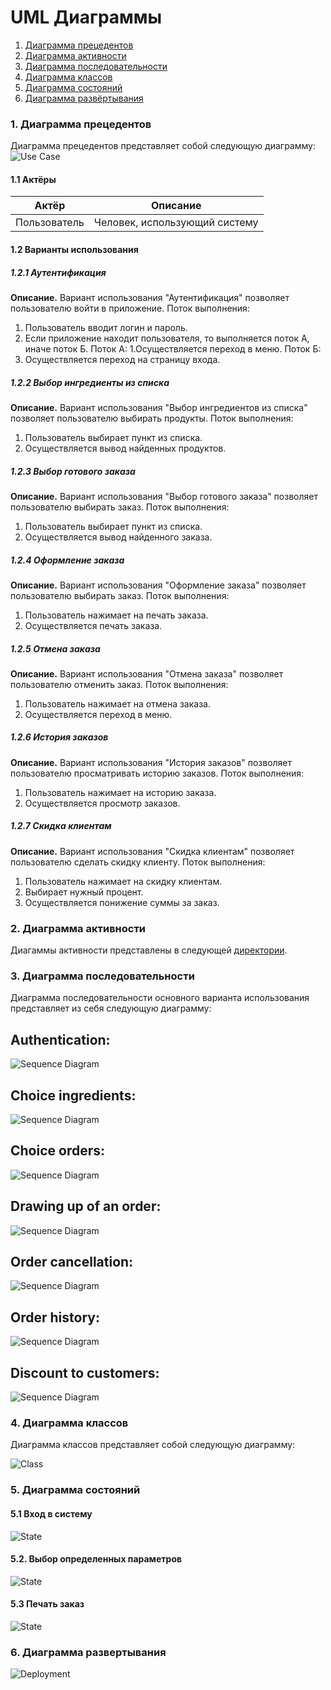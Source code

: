 
# UML Диаграммы
1. [Диаграмма прецедентов](#1)
2. [Диаграмма активности](#2)
3. [Диаграмма последовательности](#3)
4. [Диаграмма классов](#4)
5. [Диаграмма состояний](#5)
6. [Диаграмма развёртывания](#6)


### 1. Диаграмма прецедентов<a name="1"></a>
Диаграмма прецедентов представляет собой следующую диаграмму: 
![Use Case](https://github.com/Evgeniy999/Restaurant_terminal/blob/master/Documentation/Diagrams/UseCase/UseCase_.png)



#### 1.1 Актёры
Актёр | Описание
--- | ---
Пользователь|Человек, использующий систему

#### 1.2 Варианты использования

##### 1.2.1 Аутентификация
**Описание.** Вариант использования "Аутентификация" позволяет пользователю войти в приложение.
Поток выполнения:
1. Пользователь вводит логин и пароль.
2. Если приложение находит пользователя, то выполняется поток А, иначе поток Б.
Поток А:
1.Осуществляется переход в меню.
Поток Б:
1. Осуществляется переход на страницу входа.
##### 1.2.2 Выбор ингредиенты из списка
**Описание.** Вариант использования "Выбор ингредиентов из списка" позволяет пользователю выбирать продукты.
Поток выполнения:
1. Пользователь выбирает пункт из списка.
2. Осуществляется вывод найденных продуктов.
##### 1.2.3 Выбор готового заказа
**Описание.** Вариант использования "Выбор готового заказа" позволяет пользователю выбирать заказ.
Поток выполнения:
1. Пользователь выбирает пункт из списка.
2. Осуществляется вывод найденного заказа.
##### 1.2.4 Оформление заказа
**Описание.** Вариант использования "Оформление заказа" позволяет пользователю выбирать заказ.
Поток выполнения:
1. Пользователь нажимает на печать заказа.
2. Осуществляется печать заказа.
##### 1.2.5 Отмена заказа
**Описание.** Вариант использования "Отмена заказа" позволяет пользователю отменить заказ.
Поток выполнения:
1. Пользователь нажимает на отмена заказа.
2. Осуществляется переход в меню.
##### 1.2.6 История заказов
**Описание.** Вариант использования "История заказов" позволяет пользователю просматривать историю заказов.
Поток выполнения:
1. Пользователь нажимает на историю заказа.
2. Осуществляется просмотр заказов.
##### 1.2.7 Скидка клиентам
**Описание.** Вариант использования "Скидка клиентам" позволяет пользователю сделать скидку клиенту.
Поток выполнения:
1. Пользователь нажимает на скидку клиентам.
2. Выбирает нужный процент.
3. Осуществляется понижение суммы за заказ.

### 2. Диаграмма активности<a name="2"></a>
Диагаммы активности представлены в следующей [директории](https://github.com/Evgeniy999/Restaurant_terminal/tree/master/Documentation/Diagrams/Activity).

### 3. Диаграмма последовательности<a name="3"></a>
Диаграмма последовательности основного варианта использования представляет из себя следующую диаграмму:
## Authentication:

![Sequence Diagram](https://github.com/Evgeniy999/Restaurant_terminal/blob/master/Documentation/Diagrams/Sequence/Authentication.png)

## Choice ingredients:

![Sequence Diagram](https://github.com/Evgeniy999/Restaurant_terminal/blob/master/Documentation/Diagrams/Sequence/Choice_ingredients.png)

## Choice orders:

![Sequence Diagram](https://github.com/Evgeniy999/Restaurant_terminal/blob/master/Documentation/Diagrams/Sequence/Choice_order.png)

## Drawing up of an order:

![Sequence Diagram](https://github.com/Evgeniy999/Restaurant_terminal/blob/master/Documentation/Diagrams/Sequence/Drawing_order.png)

## Order cancellation:

![Sequence Diagram](https://github.com/Evgeniy999/Restaurant_terminal/blob/master/Documentation/Diagrams/Sequence/Exit.png)

## Order history:

![Sequence Diagram](https://github.com/Evgeniy999/Restaurant_terminal/blob/master/Documentation/Diagrams/Sequence/Order_history.png)


## Discount to customers:

![Sequence Diagram](https://github.com/Evgeniy999/Restaurant_terminal/blob/master/Documentation/Diagrams/Sequence/Discount_to_customers.png)



### 4. Диаграмма классов<a name="4"></a>
Диаграмма классов представляет собой следующую диаграмму: 

![Class](https://github.com/Evgeniy999/Restaurant_terminal/blob/master/Documentation/Diagrams/Class/ClassUML.PNG)
  
### 5. Диаграмма состояний<a name="5"></a>

#### 5.1 Вход в систему

![State](https://github.com/Evgeniy999/Restaurant_terminal/blob/master/Documentation/Diagrams/State/Access.PNG)

#### 5.2. Выбор определенных параметров

![State](https://github.com/Evgeniy999/Restaurant_terminal/blob/master/Documentation/Diagrams/State/Choice_.PNG)

#### 5.3 Печать заказ
![State](https://github.com/Evgeniy999/Restaurant_terminal/blob/master/Documentation/Diagrams/State/Print_.PNG)

### 6. Диаграмма развертывания<a name="6"></a>

![Deployment](https://github.com/Evgeniy999/Restaurant_terminal/blob/master/Documentation/Diagrams/Deployment/Deployment.PNG)
